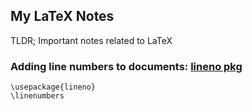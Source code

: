 ## My LaTeX Notes

TLDR; Important notes related to LaTeX

### Adding line numbers to documents: [lineno pkg](https://texblog.org/2012/02/08/adding-line-numbers-to-documents/)
```
\usepackage{lineno}
\linenumbers
```
